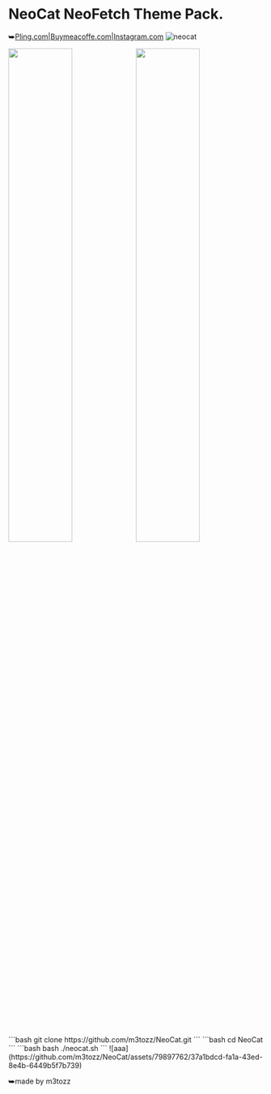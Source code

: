 # NeoCat NeoFetch Theme Pack.
⮩<a href="https://www.pling.com/p/2034925/">Pling.com</a>|<a href="https://www.buymeacoffee.com/m3tozz/">Buymeacoffe.com</a>|<a href="https://www.instagram.com/metozz.exe/">Instagram.com</a>
![neocat](https://github.com/m3tozz/NeoCat/assets/79897762/dd5c73f0-fd14-4699-a94f-638b091291d1)
<p align="left"><img src="https://github.com/m3tozz/NeoCat/assets/79897762/fdfb8aa1-d5a0-4ff6-932f-d5a8e79c959f" width="50%" height="50%"><align="right"><img src="https://github.com/m3tozz/NeoCat/assets/79897762/db5a9b2a-d7ac-4d89-a124-3f3e38cad6ec" width="50%" height="50%">
```bash
git clone https://github.com/m3tozz/NeoCat.git 
```
```bash
cd NeoCat 
```
```bash
bash ./neocat.sh
```
![aaa](https://github.com/m3tozz/NeoCat/assets/79897762/37a1bdcd-fa1a-43ed-8e4b-6449b5f7b739)

⮩made by m3tozz
